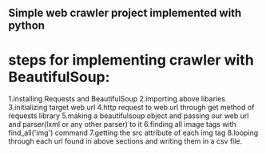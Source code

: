 ## Simple web crawler project implemented with python 
# steps for implementing crawler with BeautifulSoup:
1.installing Requests and BeautifulSoup 
2.importing above libaries
3.initializing target web url
4.http request to web url through get method of requests library
5.making a beautifulsoup object and passing our web url and parser(lxml or any other parser) to it
6.finding all image tags with find_all('img') command
7.getting the src attribute of each img tag
8.looping through each url found in above sections and writing them in a csv file.
